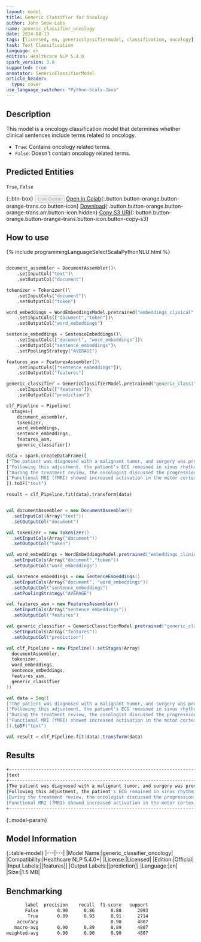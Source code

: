 ```yaml
---
layout: model
title: Generic Classifier for Oncology
author: John Snow Labs
name: generic_classifier_oncology
date: 2024-08-13
tags: [licensed, en, genericclassifiermodel, classification, oncology]
task: Text Classification
language: en
edition: Healthcare NLP 5.4.0
spark_version: 3.0
supported: true
annotator: GenericClassifierModel
article_header:
  type: cover
use_language_switcher: "Python-Scala-Java"
---
```


## Description

This model is a oncology classification model that determines whether clinical sentences include terms related to oncology.
- `True`: Contains oncology related terms.
- `False`: Doesn't contain oncology related terms.

## Predicted Entities

`True`, `False`

{:.btn-box}
<button class="button button-orange" disabled>Live Demo</button>
[Open in Colab](https://colab.research.google.com/github/JohnSnowLabs/spark-nlp-workshop/blob/master/healthcare-nlp/08.2.Generic_Classifier.ipynb){:.button.button-orange.button-orange-trans.co.button-icon}
[Download](https://s3.amazonaws.com/auxdata.johnsnowlabs.com/clinical/models/generic_classifier_oncology_en_5.4.0_3.0_1723533974344.zip){:.button.button-orange.button-orange-trans.arr.button-icon.hidden}
[Copy S3 URI](s3://auxdata.johnsnowlabs.com/clinical/models/generic_classifier_oncology_en_5.4.0_3.0_1723533974344.zip){:.button.button-orange.button-orange-trans.button-icon.button-copy-s3}

## How to use

<div class="tabs-box" markdown="1">
{% include programmingLanguageSelectScalaPythonNLU.html %}
  
```python

document_assembler = DocumentAssembler()\
    .setInputCol("text")\
    .setOutputCol("document")

tokenizer = Tokenizer()\
    .setInputCols("document")\
    .setOutputCol("token")

word_embeddings = WordEmbeddingsModel.pretrained("embeddings_clinical","en","clinical/models")\
    .setInputCols(["document","token"])\
    .setOutputCol("word_embeddings")

sentence_embeddings = SentenceEmbeddings()\
    .setInputCols(["document", "word_embeddings"])\
    .setOutputCol("sentence_embeddings")\
    .setPoolingStrategy("AVERAGE")

features_asm = FeaturesAssembler()\
    .setInputCols(["sentence_embeddings"])\
    .setOutputCol("features")

generic_classifier = GenericClassifierModel.pretrained("generic_classifier_oncology","en","clinical/models")\
    .setInputCols(["features"])\
    .setOutputCol("prediction")

clf_Pipeline = Pipeline(
  stages=[
    document_assembler,
    tokenizer,
    word_embeddings,
    sentence_embeddings,
    features_asm,
    generic_classifier])

data = spark.createDataFrame([
["The patient was diagnosed with a malignant tumor, and surgery was promptly scheduled to remove the mass."],
["Following this adjustment, the patient's ECG remained in sinus rhythm, with heart rates varying between 45 and 70 bpm and no significant QTc prolongation."],
["During the treatment review, the oncologist discussed the progression of metastases from the primary lesion to nearby lymph nodes."],
["Functional MRI (fMRI) showed increased activation in the motor cortex during the finger-tapping task."]
]).toDF("text")

result = clf_Pipeline.fit(data).transform(data)

```
```scala

val documentAssembler = new DocumentAssembler()
  .setInputCol(Array("text"))
  .setOutputCol("document")

val tokenizer = new Tokenizer()
  .setInputCols(Array("document"))
  .setOutputCol("token")

val word_embeddings = WordEmbeddingsModel.pretrained("embeddings_clinical","en","clinical/models")
  .setInputCols(Array("document","token"))
  .setOutputCol("word_embeddings")

val sentence_embeddings = new SentenceEmbeddings()
  .setInputCols(Array("document", "word_embeddings"))
  .setOutputCol("sentence_embeddings")
  .setPoolingStrategy("AVERAGE")

val features_asm = new FeaturesAssembler()
  .setInputCols(Array("sentence_embeddings"))
  .setOutputCol("features")

val generic_classifier = GenericClassifierModel.pretrained("generic_classifier_oncology","en","clinical/models")
  .setInputCols(Array("features"))
  .setOutputCol("prediction")

val clf_Pipeline = new Pipeline().setStages(Array(
  documentAssembler,
  tokenizer,
  word_embeddings,
  sentence_embeddings,
  features_asm,
  generic_classifier
))

val data = Seq([
["The patient was diagnosed with a malignant tumor, and surgery was promptly scheduled to remove the mass."],
["Following this adjustment, the patient's ECG remained in sinus rhythm, with heart rates varying between 45 and 70 bpm and no significant QTc prolongation."],
["During the treatment review, the oncologist discussed the progression of metastases from the primary lesion to nearby lymph nodes."],
["Functional MRI (fMRI) showed increased activation in the motor cortex during the finger-tapping task."]
]).toDF("text")

val result = clf_Pipeline.fit(data).transform(data)

```
</div>

## Results

```bash
+----------------------------------------------------------------------------------------------------------------------------------------------------------+-------+
|text                                                                                                                                                      |result |
+----------------------------------------------------------------------------------------------------------------------------------------------------------+-------+
|The patient was diagnosed with a malignant tumor, and surgery was promptly scheduled to remove the mass.                                                  | True  |
|Following this adjustment, the patient's ECG remained in sinus rhythm, with heart rates varying between 45 and 70 bpm and no significant QTc prolongation.| False |
|During the treatment review, the oncologist discussed the progression of metastases from the primary lesion to nearby lymph nodes.                        | True  |
|Functional MRI (fMRI) showed increased activation in the motor cortex during the finger-tapping task.                                                     | False |
+----------------------------------------------------------------------------------------------------------------------------------------------------------+-------+
```

{:.model-param}
## Model Information

{:.table-model}
|---|---|
|Model Name:|generic_classifier_oncology|
|Compatibility:|Healthcare NLP 5.4.0+|
|License:|Licensed|
|Edition:|Official|
|Input Labels:|[features]|
|Output Labels:|[prediction]|
|Language:|en|
|Size:|1.5 MB|

## Benchmarking

```bash
       label  precision    recall  f1-score   support
       False       0.90      0.86      0.88      2093
        True       0.89      0.93      0.91      2714
    accuracy          -         -      0.90      4807
   macro-avg       0.90      0.89      0.89      4807
weighted-avg       0.90      0.90      0.90      4807
```
